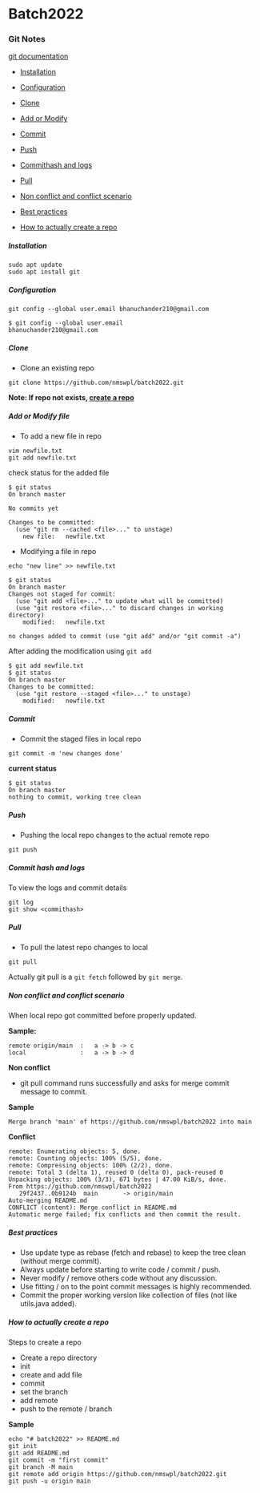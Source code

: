 # Batch2022

### Git Notes

[git documentation](https://git-scm.com/docs)


- [Installation](#installation)
- [Configuration](#configuration)
- [Clone](#clone)
- [Add or Modify](#add-or-modify-file)
- [Commit](#commit)
- [Push](#push)
- [Commithash and logs](#commit-hash-and-logs)

- [Pull](#pull)
- [Non conflict and conflict scenario](#non-conflict-and-conflict-scenario)
- [Best practices](#best-practices)


- [How to actually create a repo](#how-to-actually-create-a-repo)

##### Installation

```
sudo apt update
sudo apt install git
```

##### Configuration

```
git config --global user.email bhanuchander210@gmail.com

$ git config --global user.email
bhanuchander210@gmail.com
```

##### Clone

- Clone an existing repo

```
git clone https://github.com/nmswpl/batch2022.git
```

**Note: If repo not exists, [create a repo](#how-to-actually-create-a-repo)**


##### Add or Modify file

- To add a new file in repo

```
vim newfile.txt
git add newfile.txt
```

check status for the added file

```
$ git status
On branch master

No commits yet

Changes to be committed:
  (use "git rm --cached <file>..." to unstage)
	new file:   newfile.txt
```

- Modifying a file in repo

```
echo "new line" >> newfile.txt
```

```
$ git status
On branch master
Changes not staged for commit:
  (use "git add <file>..." to update what will be committed)
  (use "git restore <file>..." to discard changes in working directory)
	modified:   newfile.txt

no changes added to commit (use "git add" and/or "git commit -a")
```

After adding the modification using `git add`

```
$ git add newfile.txt
$ git status
On branch master
Changes to be committed:
  (use "git restore --staged <file>..." to unstage)
	modified:   newfile.txt
```

##### Commit

- Commit the staged files in local repo

```
git commit -m 'new changes done'
```

**current status**

```
$ git status
On branch master
nothing to commit, working tree clean
```

##### Push

- Pushing the local repo changes to the actual remote repo

```
git push
```


##### Commit hash and logs

To view the logs and commit details
```
git log
git show <commithash>
```

##### Pull

- To pull the latest repo changes to local

```
git pull
```

Actually git pull is a `git fetch` followed by `git merge`.

##### Non conflict and conflict scenario

When local repo got committed before properly updated.

**Sample:**
```
remote origin/main  :   a -> b -> c
local               :   a -> b -> d
```

**Non conflict**

- git pull command runs successfully and asks for merge commit message to commit.

**Sample**
```
Merge branch 'main' of https://github.com/nmswpl/batch2022 into main
```


**Conflict**

```
remote: Enumerating objects: 5, done.
remote: Counting objects: 100% (5/5), done.
remote: Compressing objects: 100% (2/2), done.
remote: Total 3 (delta 1), reused 0 (delta 0), pack-reused 0
Unpacking objects: 100% (3/3), 671 bytes | 47.00 KiB/s, done.
From https://github.com/nmswpl/batch2022
   29f2437..0b9124b  main       -> origin/main
Auto-merging README.md
CONFLICT (content): Merge conflict in README.md
Automatic merge failed; fix conflicts and then commit the result.
```


##### Best practices

- Use update type as rebase (fetch and rebase) to keep the tree clean (without merge commit).
- Always update before starting to write code / commit / push.
- Never modify / remove others code without any discussion.
- Use fitting / on to the point commit messages is highly recommended.
- Commit the proper working version like collection of files (not like utils.java added).


##### How to actually create a repo

Steps to create a repo

- Create a repo directory
- init
- create and add file
- commit
- set the branch
- add remote 
- push to the remote / branch

**Sample**
```
echo "# batch2022" >> README.md
git init
git add README.md
git commit -m "first commit"
git branch -M main
git remote add origin https://github.com/nmswpl/batch2022.git
git push -u origin main
```
